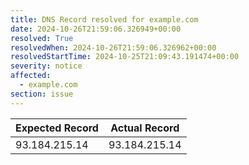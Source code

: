 ```yaml
---
title: DNS Record resolved for example.com
date: 2024-10-26T21:59:06.326949+00:00
resolved: True
resolvedWhen: 2024-10-26T21:59:06.326962+00:00
resolvedStartTime: 2024-10-25T21:09:43.191474+00:00
severity: notice
affected:
  - example.com
section: issue
---
```


| Expected Record  | Actual Record  |
|------------------|----------------|
| 93.184.215.14 | 93.184.215.14 |
